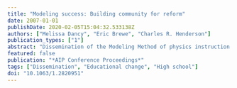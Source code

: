 ```yaml
---
title: "Modeling success: Building community for reform"
date: 2007-01-01
publishDate: 2020-02-05T15:04:32.533138Z
authors: ["Melissa Dancy", "Eric Brewe", "Charles R. Henderson"]
publication_types: ["1"]
abstract: "Dissemination of the Modeling Method of physics instruction to high school teachers has been considerably more successful than typical dissemination efforts in science education. In order to learn from this success, we interviewed five leaders of the Modeling Project. Based on these interviews, along with other information about the project, our preliminary findings suggest that the Modeling Project differed from standard dissemination efforts in several key ways that are likely related to its success. Specifically, the Modeling Project placed primary importance on the building of community. This emphasis on building community manifested itself in nonstandard community-based curriculum development and dissemination activities. © 2007 American Institute of Physics."
featured: false
publication: "*AIP Conference Proceedings*"
tags: ["Dissemination", "Educational change", "High school"]
doi: "10.1063/1.2820951"
---
```


